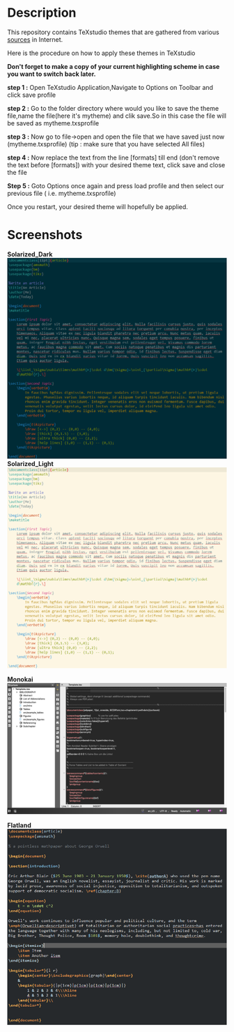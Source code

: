 # Description

This repository contains TeXstudio themes that are gathered from various [sources](Sources.md) in Internet.


Here is the procedure on how to apply these themes in TeXstudio

**Don't forget to make a copy of your current highlighting scheme in case you want to switch back later.**

**step 1 :** Open TeXstudio Application,Navigate to Options on Toolbar and click save profile

**step 2 :** Go to the folder directory where would you like to save the theme file,name the file(here it's mytheme) and clik save.So in this case the file will be saved as mytheme.txsprofile

**step 3 :** Now go to file->open and open the file that we have saved just now (mytheme.txsprofile) (tip : make sure that you have selected All files)

**step 4 :** Now replace the text from the line [formats] till end (don't remove the text before [formats]) with your desired theme text, click save and close the file

**Step 5 :** Goto Options once again and press load profile and then select our previous file ( i.e. mytheme.txsprofile)

Once you restart, your desired theme will hopefully be applied.

# Screenshots
**Solarized_Dark** ![alt Solarized_Dark](Screenshots/Solarized_Dark.png)
**Solarized_Light** ![alt Solarized_Light](Screenshots/Solarized_Light.png)

**Monokai** ![alt Monokai](Screenshots/Monokai.png)

**Flatland** ![alt Flatland](Screenshots/Flatland.png)
